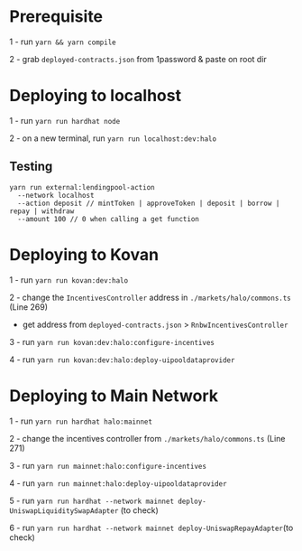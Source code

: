 # Prerequisite

1 - run `yarn && yarn compile`

2 - grab `deployed-contracts.json` from 1password & paste on root dir

# Deploying to localhost

1 - run `yarn run hardhat node`

2 - on a new terminal, run `yarn run localhost:dev:halo`


## Testing

```
yarn run external:lendingpool-action
  --network localhost
  --action deposit // mintToken | approveToken | deposit | borrow | repay | withdraw
  --amount 100 // 0 when calling a get function
```

# Deploying to Kovan

1 - run `yarn run kovan:dev:halo`

2 - change the `IncentivesController` address in `./markets/halo/commons.ts` (Line 269)

  - get address from `deployed-contracts.json` > `RnbwIncentivesController`

3 - run `yarn run kovan:dev:halo:configure-incentives`

4 - run `yarn run kovan:dev:halo:deploy-uipooldataprovider`

# Deploying to Main Network

1 - run `yarn run hardhat halo:mainnet`

2 - change the incentives controller from `./markets/halo/commons.ts` (Line 271)

3 - run `yarn run mainnet:halo:configure-incentives`

4 - run `yarn run mainnet:halo:deploy-uipooldataprovider`

5 - run `yarn run hardhat --network mainnet deploy-UniswapLiquiditySwapAdapter` (to check)

6 - run `yarn run hardhat --network mainnet deploy-UniswapRepayAdapter`(to check)
